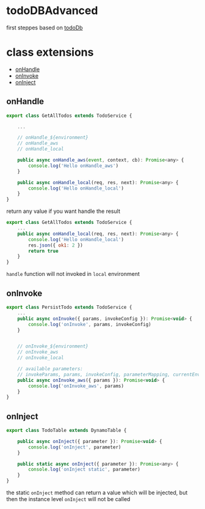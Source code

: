 # todoDBAdvanced

first steppes based on [todoDb](https://github.com/jaystack/functionly-examples/tree/master/todoDB)

# class extensions
 
* [onHandle](#onhandle)
* [onInvoke](#oninvoke)
* [onInject](#oninject)
 
## onHandle

```js
export class GetAllTodos extends TodoService {

    ...

    // onHandle_${environment}
    // onHandle_aws
    // onHandle_local

    public async onHandle_aws(event, context, cb): Promise<any> {
        console.log('Hello onHandle_aws')
    }

    public async onHandle_local(req, res, next): Promise<any> {
        console.log('Hello onHandle_local')
    }
}
```
return any value if you want handle the result
```js
export class GetAllTodos extends TodoService {
    ...
    public async onHandle_local(req, res, next): Promise<any> {
        console.log('Hello onHandle_local')
        res.json({ ok1: 2 })
        return true
    }
}
```
`handle` function will not invoked in `local` environment



## onInvoke
```js
export class PersistTodo extends TodoService {
    ...
    public async onInvoke({ params, invokeConfig }): Promise<void> {
        console.log('onInvoke', params, invokeConfig)
    }


    // onInvoke_${environment}
    // onInvoke_aws
    // onInvoke_local

    // available parameters:
    // invokeParams, params, invokeConfig, parameterMapping, currentEnvironment, environmentMode 
    public async onInvoke_aws({ params }): Promise<void> {
        console.log('onInvoke_aws', params)
    }
}
```
 
## onInject
```js
export class TodoTable extends DynamoTable {

    public async onInject({ parameter }): Promise<void> {
        console.log('onInject', parameter)
    }

    public static async onInject({ parameter }): Promise<any> {
        console.log('onInject static', parameter)
    }
}
```
the static `onInject` method can return a value which will be injected, but then the instance level `onInject` will not be called